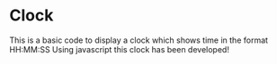 # Clock
This is a basic code to display a clock which shows time in the format HH:MM:SS
Using javascript this clock has been developed!

